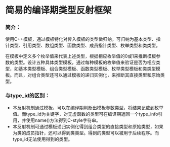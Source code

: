 # 简易的编译期类型反射框架

### 简介：
使用C++模板，通过模板特化对传入模板的类型做归纳。可归纳为基本类型、指针类型、引用类型、数组类型、函数类型、成员指针类型、枚举类型和类类型。

在模板中定义多个枚举值来代表上述类型，根据相应枚举值的0或1来推断模板参数的类型。设计五种具体类型模板，通过每种模板的枚举值来验证是否为相应类型，如基本类型模板、组合类型模板、函数类型模板、枚举类型模板和类类型模板。而且，对组合类型还可以通过模板的递归实例化，来推断其直接类型和原始类型。
### 与type\_id的区别：
- 本反射机制通过模板，可以在编译期判断出模板参数类型，将结果记载到枚举值。而type\_id为关键字，对无虚函数的类型可在编译期返回一个type\_info引用，并使用name()方法得到C-style字符串。
- 本反射机制可通过模板递归实例化得到组合类型的直接类型和原始类型，如果为类的成员指针，还可以得到类类型。得到的类型可以被用于后续程序。而type\_id无法使用得到的类型。
